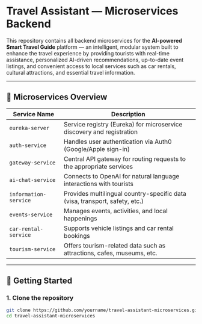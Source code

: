# Travel Assistant — Microservices Backend

This repository contains all backend microservices for the **AI-powered Smart Travel Guide** platform — an intelligent, modular system built to enhance the travel experience by providing tourists with real-time assistance, personalized AI-driven recommendations, up-to-date event listings, and convenient access to local services such as car rentals, cultural attractions, and essential travel information.

---

## 🧱 Microservices Overview

| Service Name          | Description                                                                 |
|-----------------------|-----------------------------------------------------------------------------|
| `eureka-server`     | Service registry (Eureka) for microservice discovery and registration     |
| `auth-service`        | Handles user authentication via Auth0 (Google/Apple sign-in)               |
| `gateway-service`     | Central API gateway for routing requests to the appropriate services       |
| `ai-chat-service`     | Connects to OpenAI for natural language interactions with tourists          |
| `information-service` | Provides multilingual country-specific data (visa, transport, safety, etc.)|
| `events-service`      | Manages events, activities, and local happenings                           |
| `car-rental-service`  | Supports vehicle listings and car rental bookings                          |
| `tourism-service`     | Offers tourism-related data such as attractions, cafes, museums, etc.      |

---

## 🚀 Getting Started

### 1. Clone the repository

```bash
git clone https://github.com/yourname/travel-assistant-microservices.git
cd travel-assistant-microservices
